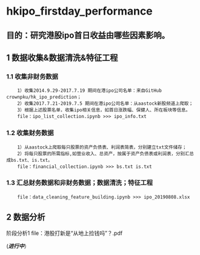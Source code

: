 # hkipo_firstday_performance
## 目的：研究港股ipo首日收益由哪些因素影响。
## 1 数据收集&数据清洗&特征工程
### 1.1 收集非财务数据
        1）收集2014.9.29-2017.7.19 期间在港ipo公司名单：来自GitHub crownpku/hk_ipo_prediction；
        2）收集2017.7.21-2019.7.5 期间在港ipo公司名单：从aastock新股频道上爬取；
        3）根据上述股票名单，收集ipo相关信息，如首日涨跌幅、保健人、所在板块等信息。
        file：ipo_list_collection.ipynb >>> ipo_info.txt
### 1.2 收集财务数据
        1）从aastock上爬取每只股票的资产负债表、利润表简表，分别建立txt文件储存；
        2）将每只股票的所需指标,如营业收入、总资产，按属于资产负债表或利润表，分别汇总成bs.txt、is.txt。
        file：financial_collection.ipynb >>> bs.txt is.txt
### 1.3 汇总财务数据和非财务数据；数据清洗；特征工程
        file：data_cleaning_feature_building.ipynb >>> ipo_20190808.xlsx 
        
## 2 数据分析  
阶段分析1 file：港股打新是“从地上捡钱吗”？.pdf

(***进行中***）

        
